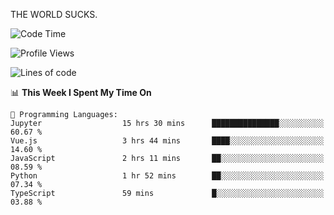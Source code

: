 THE WORLD SUCKS.

<!--START_SECTION:waka-->
![Code Time](http://img.shields.io/badge/Code%20Time-1%2C023%20hrs%2037%20mins-blue)

![Profile Views](http://img.shields.io/badge/Profile%20Views-0-blue)

![Lines of code](https://img.shields.io/badge/From%20Hello%20World%20I%27ve%20Written-1.4%20million%20lines%20of%20code-blue)

📊 **This Week I Spent My Time On** 

```text
💬 Programming Languages: 
Jupyter                  15 hrs 30 mins      ███████████████░░░░░░░░░░   60.67 % 
Vue.js                   3 hrs 44 mins       ████░░░░░░░░░░░░░░░░░░░░░   14.60 % 
JavaScript               2 hrs 11 mins       ██░░░░░░░░░░░░░░░░░░░░░░░   08.59 % 
Python                   1 hr 52 mins        ██░░░░░░░░░░░░░░░░░░░░░░░   07.34 % 
TypeScript               59 mins             █░░░░░░░░░░░░░░░░░░░░░░░░   03.88 % 
```


<!--END_SECTION:waka-->
